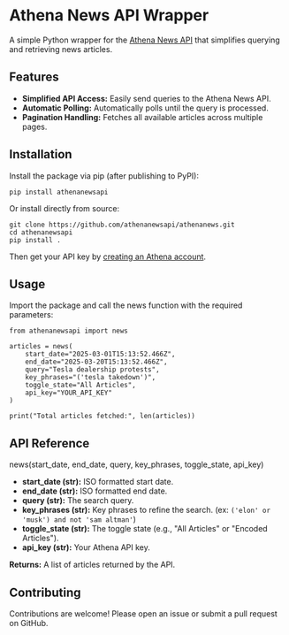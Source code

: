 # Athena News API Wrapper

A simple Python wrapper for the [Athena News API](https://runathena.com) that simplifies querying and retrieving news articles.

## Features

- **Simplified API Access:** Easily send queries to the Athena News API.
- **Automatic Polling:** Automatically polls until the query is processed.
- **Pagination Handling:** Fetches all available articles across multiple pages.

## Installation

Install the package via pip (after publishing to PyPI):

`pip install athenanewsapi`

Or install directly from source:

```
git clone https://github.com/athenanewsapi/athenanews.git
cd athenanewsapi
pip install .
```
Then get your API key by [creating an Athena account](https://app.runathena.com/register). 

## Usage

Import the package and call the news function with the required parameters:

```
from athenanewsapi import news

articles = news(
    start_date="2025-03-01T15:13:52.466Z",
    end_date="2025-03-20T15:13:52.466Z",
    query="Tesla dealership protests",
    key_phrases="('tesla takedown')",
    toggle_state="All Articles",
    api_key="YOUR_API_KEY"
)

print("Total articles fetched:", len(articles))
```

## API Reference

news(start_date, end_date, query, key_phrases, toggle_state, api_key)

- **start_date (str):** ISO formatted start date.
- **end_date (str):** ISO formatted end date.
- **query (str):** The search query.
- **key_phrases (str):** Key phrases to refine the search. (ex: `('elon' or 'musk') and not 'sam altman'`)
- **toggle_state (str):** The toggle state (e.g., "All Articles" or "Encoded Articles").
- **api_key (str):** Your Athena API key.

**Returns:**
A list of articles returned by the API.

## Contributing
Contributions are welcome! Please open an issue or submit a pull request on GitHub.

